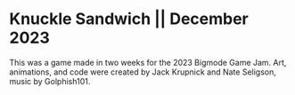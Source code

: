 # Knuckle Sandwich || December 2023
This was a game made in two weeks for the 2023 Bigmode Game Jam. 
Art, animations, and code were created by Jack Krupnick and Nate Seligson, music by Golphish101.
